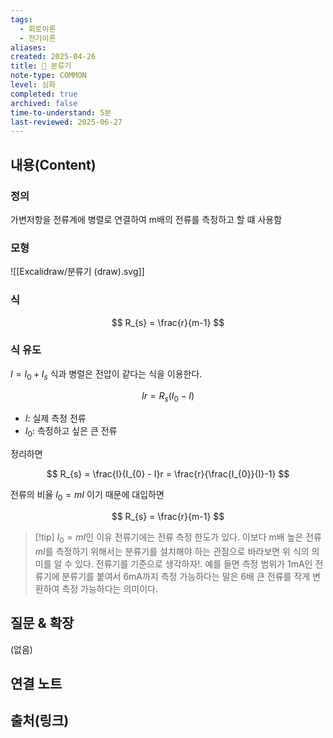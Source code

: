 ```yaml
---
tags:
  - 회로이론
  - 전기이론
aliases: 
created: 2025-04-26
title: 📝 분류기
note-type: COMMON
level: 심화
completed: true
archived: false
time-to-understand: 5분
last-reviewed: 2025-06-27
---
```


## 내용(Content)

### 정의

가변저항을 전류계에 병렬로 연결하여 m배의 전류를 측정하고 할 떄 사용함

### 모형

![[Excalidraw/분류기 (draw).svg]]

### 식

$$
R_{s} = \frac{r}{m-1}
$$

### 식 유도

$I = I_{0} + I_{s}$ 식과 병렬은 전압이 같다는 식을 이용한다.

$$
Ir = R_{s}(I_{0} - I)
$$
- $I$: 실제 측정 전류
- $I_{0}$: 측정하고 싶은 큰 전류

정리하면

$$
R_{s} = \frac{I}{I_{0} - I}r = \frac{r}{\frac{I_{0}}{I}-1}
$$

전류의 비율 $I_{0} = mI$ 이기 때문에 대입하면 

$$
R_{s} = \frac{r}{m-1}
$$

>[!tip] $I_{0}=mI$인 이유
>전류기에는 전류 측정 한도가 있다. 이보다 m배 높은 전류 $mI$를 측정하기 위해서는 분류기를 설치해야 하는 관점으로 바라보면 위 식의 의미를 알 수 있다. 전류기를 기준으로 생각하자!. 예를 들면 측정 범위가 1mA인 전류기에 분류기를 붙여서 6mA까지 측정 가능하다는 말은 6배 큰 전류를 작게 변환하여 측정 가능하다는 의미이다. 

## 질문 & 확장

(없음)

## 연결 노트

## 출처(링크)

